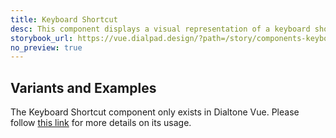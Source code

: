 ```yaml
---
title: Keyboard Shortcut
desc: This component displays a visual representation of a keyboard shortcut to the user.
storybook_url: https://vue.dialpad.design/?path=/story/components-keyboard-shortcut--default
no_preview: true
---
```


## Variants and Examples

The Keyboard Shortcut component only exists in Dialtone Vue. Please follow [this link](https://vue.dialpad.design/?path=/docs/components-keyboard-shortcut--default) for more details on its usage.
